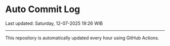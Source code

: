 # Auto Commit Log

Last updated: Saturday, 12-07-2025 19:26 WIB

---

This repository is automatically updated every hour using GitHub Actions.
